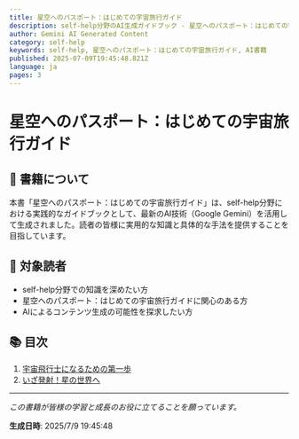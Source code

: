 ```yaml
---
title: 星空へのパスポート：はじめての宇宙旅行ガイド
description: self-help分野のAI生成ガイドブック - 星空へのパスポート：はじめての宇宙旅行ガイド
author: Gemini AI Generated Content
category: self-help
keywords: self-help, 星空へのパスポート：はじめての宇宙旅行ガイド, AI書籍
published: 2025-07-09T19:45:48.821Z
language: ja
pages: 3
---
```


# 星空へのパスポート：はじめての宇宙旅行ガイド

## 📖 書籍について

本書「星空へのパスポート：はじめての宇宙旅行ガイド」は、self-help分野における実践的なガイドブックとして、最新のAI技術（Google Gemini）を活用して生成されました。読者の皆様に実用的な知識と具体的な手法を提供することを目指しています。

## 🎯 対象読者

- self-help分野での知識を深めたい方
- 星空へのパスポート：はじめての宇宙旅行ガイドに関心のある方
- AIによるコンテンツ生成の可能性を探求したい方

## 📚 目次

1. [宇宙飛行士になるための第一歩](./chapter-1.md)
2. [いざ発射！星の世界へ](./chapter-2.md)

---

*この書籍が皆様の学習と成長のお役に立てることを願っています。*

**生成日時**: 2025/7/9 19:45:48
